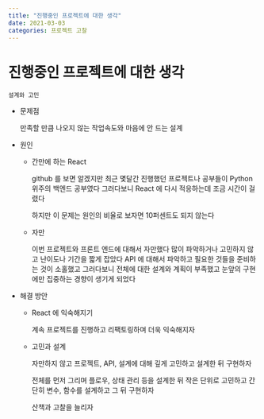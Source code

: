 ```yaml
---
title: "진행중인 프로젝트에 대한 생각"
date: 2021-03-03
categories: 프로젝트 고찰
---
```


# 진행중인 프로젝트에 대한 생각

    설계와 고민

- 문제점

  만족할 만큼 나오지 않는 작업속도와 마음에 안 드는 설계

- 원인

  - 간만에 하는 React

    github 를 보면 알겠지만 최근 몇달간 진행했던 프로젝트나 공부들이 Python 위주의 백엔드 공부였다
    그러다보니 React 에 다시 적응하는데 조금 시간이 걸렸다

    하지만 이 문제는 원인의 비율로 보자면 10퍼센트도 되지 않는다

  - 자만

    이번 프로젝트와 프론트 엔드에 대해서 자만했다
    많이 파악하거나 고민하지 않고 난이도나 기간을 짧게 잡았다
    API 에 대해서 파악하고 필요한 것들을 준비하는 것이 소홀했고 그러다보니 전체에 대한 설계와 계획이 부족했고 눈앞의 구현에만 집중하는 경향이 생기게 되었다

- 해결 방안

  - React 에 익숙해지기

    계속 프로젝트를 진행하고 리팩토링하며 더욱 익숙해지자

  - 고민과 설계

    자만하지 않고 프로젝트, API, 설계에 대해 깊게 고민하고 설계한 뒤 구현하자

    전체를 먼저 그리며 플로우, 상태 관리 등을 설계한 뒤 작은 단위로 고민하고 간단히 변수, 함수를 설계하고 그 뒤 구현하자

    산책과 고찰을 늘리자
